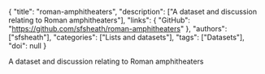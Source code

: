 {
  "title": "roman-amphitheaters",
  "description": ["A dataset and discussion relating to Roman amphitheaters"],
  "links": {
    "GitHub": "https://github.com/sfsheath/roman-amphitheaters"
  },
  "authors": ["sfsheath"],
  "categories": ["Lists and datasets"],
  "tags": ["Datasets"],
  "doi": null
}

<!-- Generated by csv2md.R – do not edit by hand -->

A dataset and discussion relating to Roman amphitheaters